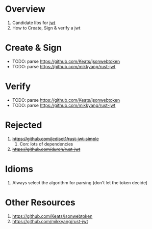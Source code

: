 # Overview

1. Candidate libs for [jwt](https://jwt.io/)
1. How to Create, Sign & verify a jwt

# Create & Sign

- TODO: parse https://github.com/Keats/jsonwebtoken
- TODO: parse https://github.com/mikkyang/rust-jwt

# Verify

- TODO: parse https://github.com/Keats/jsonwebtoken
- TODO: parse https://github.com/mikkyang/rust-jwt

# Rejected

1. ~~https://github.com/jedisct1/rust-jwt-simple~~
    1. Con: lots of dependencies
1. ~~https://github.com/durch/rust-jwt~~

# Idioms

1. Always select the algorithm for parsing (don't let the token decide)

# Other Resources

1. https://github.com/Keats/jsonwebtoken
1. https://github.com/mikkyang/rust-jwt
